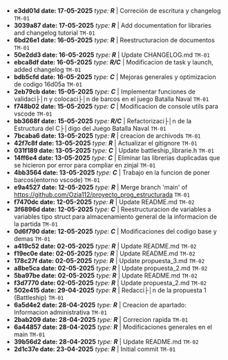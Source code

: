 
- **e3dd01d date: 17-05-2025** _type: **R**_ | Correción de escritura y changelog `TM-01`
- **3039a87 date: 17-05-2025** _type: **R**_ | Add documentation for libraries and changelog tutorial `TM-01`
- **6bd26e1 date: 16-05-2025** _type: **R**_ | Reestructuracion de documentos `TM-01`
- **50e2dd3 date: 16-05-2025** _type: **R**_ | Update CHANGELOG.md `TM-01`
- **ebca8df date: 16-05-2025** _type: **R/C**_ | Modificacion de task y launch, added changelog `TM-01`
- **bdb5cfd date: 16-05-2025** _type: **C**_ | Mejoras generales y optimizacion de codigo 16d05a `TM-01`
- **2eb79cb date: 15-05-2025** _type: **C**_ | Implementar funciones de validaci├│n y colocaci├│n de barcos en el juego Batalla Naval `TM-01`
- **f748b02 date: 15-05-2025** _type: **C**_ | Modificacion de console utils para vscode `TM-01`
- **bb3668f date: 15-05-2025** _type: **R/C**_ | Refactorizaci├│n de la Estructura del C├│digo del Juego Batalla Naval `TM-01`
- **7bcaba6 date: 13-05-2025** _type: **R**_ | creacion de archivods `TM-01`
- **42f7c8f date: 13-05-2025** _type: **R**_ | Actualizar el gitignore `TM-01`
- **031f189 date: 13-05-2025** _type: **C**_ | Update battleship_librarie.h `TM-01`
- **14ff6e4 date: 13-05-2025** _type: **C**_ | Eliminar las librerias duplicadas que se hicieron por error para compliar en zinjal `TM-01`
- **4bb3564 date: 13-05-2025** _type: **C**_ | Trabajo en la funcion de poner barcos(entorno vscode) `TM-01`
- **e9a4527 date: 12-05-2025** _type: **R**_ | Merge branch 'main' of https://github.com/Ozia112/proyecto_prog_estructurada `TM-01`
- **f7470dc date: 12-05-2025** _type: **R**_ | Update README.md `TM-02`
- **3f6896d date: 12-05-2025** _type: **C**_ | Reestructuracion de variables a variables tipo struct para almacenamiento general de la informacion de la partida `TM-01`
- **0d6f790 date: 12-05-2025** _type: **C**_ | Modificaciones del codigo base y demas `TM-01`
- **a419c52 date: 02-05-2025** _type: **R**_ | Update README.md `TM-02`
- **f19ec0e date: 02-05-2025** _type: **R**_ | Update README.md `TM-02`
- **178c27f date: 02-05-2025** _type: **R**_ | Update propuesta_3.md `TM-02`
- **a8be5ca date: 02-05-2025** _type: **R**_ | Update propuesta_2.md `TM-02`
- **5ba97be date: 02-05-2025** _type: **R**_ | Update README.md `TM-02`
- **f3d7770 date: 02-05-2025** _type: **R**_ | Update propuesta_2.md `TM-02`
- **502e415 date: 29-04-2025** _type: **R**_ | Redacci├│n de la propuesta 1 (Battleship) `TM-01`
- **6a5d4e2 date: 28-04-2025** _type: **R**_ | Creacion de apartado: Informacion administrativa `TM-01`
- **2bab209 date: 28-04-2025** _type: **R**_ | Correcion rapida `TM-01`
- **6a44857 date: 28-04-2025** _type: **R**_ | Modificaciones generales en el main `TM-01`
- **39b56d2 date: 28-04-2025** _type: **R**_ | Update README.md `TM-02`
- **2d1c37e date: 23-04-2025** _type: **R**_ | Initial commit `TM-01`
